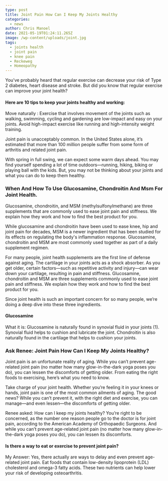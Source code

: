 ```yaml
---
type: post
title: Joint Pain How Can I Keep My Joints Healthy
categories:
  - news
author: Chris Manoel
date: 2021-05-19T01:24:11.265Z
image: /wp-content/uploads/joint.jpg
tags:
  - joints health
  - joint pain
  - knee pain
  - Reckeweg
  - Homeopathy
---
```


You’ve probably heard that regular exercise can decrease your risk of Type 2 diabetes, heart disease and stroke. But did you know that regular exercise can improve your joint health?

#### Here are 10 tips to keep your joints healthy and working:

Move naturally : Exercise that involves movement of the joints such as walking, swimming, cycling and gardening are low-impact and easy on your joints. Avoid high-impact exercise like running and high-intensity weight training.

Joint pain is unacceptably common. In the United States alone, it’s estimated that more than 100 million people suffer from some form of arthritis and related joint pain.

With spring in full swing, we can expect some warm days ahead. You may find yourself spending a lot of time outdoors—running, hiking, biking or playing ball with the kids. But, you may not be thinking about your joints and what you can do to keep them healthy.

### When And How To Use Glucosamine, Chondroitin And Msm For Joint Health.

Glucosamine, chondroitin, and MSM (methylsulfonylmethane) are three supplements that are commonly used to ease joint pain and stiffness. We explain how they work and how to find the best product for you.

While glucosamine and chondroitin have been used to ease knee, hip and joint pain for decades, MSM is a newer ingredient that has been studied for its effects on regulating the body's inflammation response. Glucosamine, chondroitin and MSM are most commonly used together as part of a daily supplement regimen.

For many people, joint health supplements are the first line of defense against aging. The cartilage in your joints acts as a shock absorber. As you get older, certain factors—such as repetitive activity and injury—can wear down your cartilage, resulting in pain and stiffness. Glucosamine, chondroitin and MSM are three supplements commonly used to ease joint pain and stiffness. We explain how they work and how to find the best product for you.

Since joint health is such an important concern for so many people, we’re doing a deep dive into these three ingredients.

#### Glucosamine

What it is: Glucosamine is naturally found in synovial fluid in your joints (1). Synovial fluid helps to cushion and lubricate the joint. Chondroitin is also naturally found in the cartilage that helps to cushion your joints.

### Ask Renee: Joint Pain How Can I Keep My Joints Healthy?

Joint pain is an unfortunate reality of aging. While you can’t prevent age-related joint pain (no matter how many glow-in-the-dark yoga poses you do), you can lessen the discomforts of getting older. From eating the right foods to exercising, here’s what you need to know.

Take charge of your joint health. Whether you’re feeling it in your knees or hands, joint pain is one of the most common ailments of aging. The good news? While you can’t prevent it, with the right diet and exercise, you can manage—and even lessen—the discomforts of getting older.

Renee asked: How can I keep my joints healthy?
You’re right to be concerned, as the number one reason people go to the doctor is for joint pain, according to the American Academy of Orthopaedic Surgeons. And while you can’t prevent age-related joint pain (no matter how many glow-in-the-dark yoga poses you do), you can lessen its discomforts.

#### Is there a way to eat or exercise to prevent joint pain?

My Answer: Yes, there actually are ways to delay and even prevent age-related joint pain. Eat foods that contain low-density lipoprotein (LDL) cholesterol and omega-3 fatty acids. These two nutrients can help lower your risk of developing osteoarthritis.
